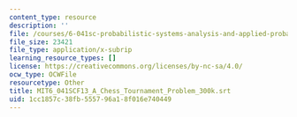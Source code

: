 ```yaml
---
content_type: resource
description: ''
file: /courses/6-041sc-probabilistic-systems-analysis-and-applied-probability-fall-2013/1cc1857c38fb555796a18f016e740449_MIT6_041SCF13_A_Chess_Tournament_Problem_300k.vtt
file_size: 23421
file_type: application/x-subrip
learning_resource_types: []
license: https://creativecommons.org/licenses/by-nc-sa/4.0/
ocw_type: OCWFile
resourcetype: Other
title: MIT6_041SCF13_A_Chess_Tournament_Problem_300k.srt
uid: 1cc1857c-38fb-5557-96a1-8f016e740449
---
```

